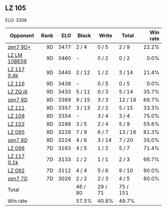 ## LZ 105 ##

ELO: 3308

Opponent | Rank | ELO | Black | Write | Total | Win rate
---------|-----:|----:|-------|-------|-------|-------:
[zen7 9D+](zen7%209D+.md) | 9D | 3477 | 2 / 4 | 0 / 5 | 2 / 9 | 22.2%
[LZ LM 10BE08](LZ%20LM%2010BE08.md) | 9D | 3460 | - | 0 / 2 | 0 / 2 | 0.0%
[LZ 117 0.4k](LZ%20117%200.4k.md) | 9D | 3440 | 2 / 12 | 1 / 2 | 3 / 14 | 21.4%
[LZ 116](LZ%20116.md) | 9D | 3438 | - | 0 / 5 | 0 / 5 | 0.0%
[LZ ZQ i8](LZ%20ZQ%20i8.md) | 9D | 3433 | 5 / 11 | 0 / 3 | 5 / 14 | 35.7%
[zen7 9D](zen7%209D.md) | 8D | 3369 | 9 / 15 | 3 / 3 | 12 / 18 | 66.7%
[LZ 111](LZ%20111.md) | 8D | 3357 | 3 / 13 | 2 / 2 | 5 / 15 | 33.3%
[LZ 108](LZ%20108.md) | 8D | 3354 | - | 3 / 4 | 3 / 4 | 75.0%
[LZ 102](LZ%20102.md) | 8D | 3288 | 3 / 5 | 2 / 4 | 5 / 9 | 55.6%
[LZ 095](LZ%20095.md) | 8D | 3228 | 7 / 9 | 6 / 7 | 13 / 16 | 81.3%
[zen7 8D](zen7%208D.md) | 8D | 3224 | 4 / 6 | 3 / 14 | 7 / 20 | 35.0%
[LZ 098](LZ%20098.md) | 7D | 3163 | 4 / 5 | 1 / 2 | 5 / 7 | 71.4%
[LZ 117 0.1k](LZ%20117%200.1k.md) | 7D | 3133 | 1 / 2 | 1 / 1 | 2 / 3 | 66.7%
[LZ 092](LZ%20092.md) | 7D | 3112 | 4 / 4 | 5 / 6 | 9 / 10 | 90.0%
[zen7 7D](zen7%207D.md) | 7D | 3026 | 2 / 2 | 2 / 3 | 4 / 5 | 80.0%
Total | | | 46 / 80 | 29 / 71 | 75 / 151 | 
Win rate| | | 57.5% | 40.8% | 49.7% | 
